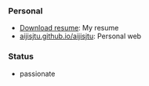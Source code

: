<!--
**aijisjtu/aijisjtu** is a ✨ _special_ ✨ repository because its `README.md` (this file) appears on your GitHub profile.

-->

### Personal
* [Download resume](https://aijisjtu.github.io/pdf/cv/resume_JiAI_EN.pdf): My resume
* [aijisjtu.github.io/aijisjtu](https://aijisjtu.github.io): Personal web


### Status
* passionate
